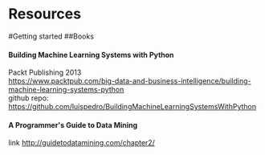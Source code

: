 # Resources
#Getting started
##Books
#### Building Machine Learning Systems with Python
Packt Publishing 2013<br>
https://www.packtpub.com/big-data-and-business-intelligence/building-machine-learning-systems-python<br>
github repo: https://github.com/luispedro/BuildingMachineLearningSystemsWithPython

#### A Programmer's Guide to Data Mining
link http://guidetodatamining.com/chapter2/

